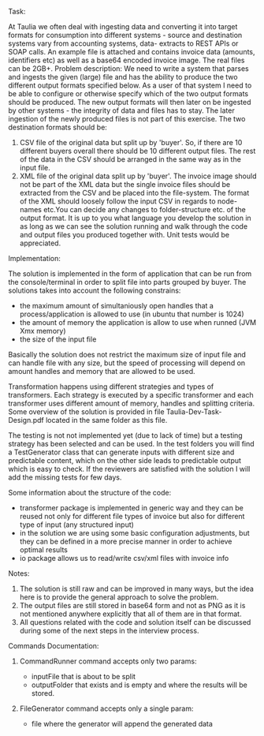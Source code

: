 Task: 

At Taulia we often deal with ingesting data and converting it into target formats for consumption
into different systems - source and destination systems vary from accounting systems, data-
extracts to REST APIs or SOAP calls. An example file is attached and contains invoice data
(amounts, identifiers etc) as well as a base64 encoded invoice image. The real files can be 2GB+.
Problem description:
We need to write a system that parses and ingests the given (large) file and has the ability to
produce the two different output formats specified below.
As a user of that system I need to be able to configure or otherwise specify which of the two
output formats should be produced.
The new output formats will then later on be ingested by other systems - the integrity of data and
files has to stay. The later ingestion of the newly produced files is not part of this exercise.
The two destination formats should be:
1. CSV file of the original data but split up by 'buyer'. So, if there are 10 different buyers overall
   there should be 10 different output files. The rest of the data in the CSV should be arranged in
   the same way as in the input file.
2. XML file of the original data split up by 'buyer'. The invoice image should not be part of the
   XML data but the single invoice files should be extracted from the CSV and be placed into the
   file-system. The format of the XML should loosely follow the input CSV in regards to node-
   names etc.You can decide any changes to folder-structure etc. of the output format.
   It is up to you what language you develop the solution in as long as we can see the solution
   running and walk through the code and output files you produced together with.
   Unit tests would be appreciated.
   
Implementation:

The solution is implemented in the form of application that can be run from the console/terminal in order to split file 
into parts grouped by buyer.
The solutions takes into account the following constrains:
- the maximum amount of simultaniously open handles that a process/application is allowed to use (in ubuntu that number is 1024)
- the amount of memory the application is allow to use when runned (JVM Xmx memory)
- the size of the input file

Basically the solution does not restrict the maximum size of input file and can handle file with any size, but 
the speed of processing will depend on amount handles and memory that are allowed to be used.

Transformation happens using different strategies and types of transformers. 
Each strategy is executed by a specific transformer and each transformer uses different amount of memory, 
handles and splitting criteria. Some overview of the solution is 
provided in file Taulia-Dev-Task-Design.pdf located in the same folder as this file.

The testing is not not implemented yet (due to lack of time) but a testing strategy has been selected and can be used.
In the test folders you will find a TestGenerator class that can generate inputs with different size and predictable 
content, which on the other side leads to predictable output which is easy to check.
If the reviewers are satisfied with the solution I will add the missing tests for few days. 

Some information about the structure of the code:
- transformer package is implemented in generic way and they can be reused not only for different file types of invoice 
but also for different type of input (any structured input)
- in the solution we are using some basic configuration adjustments, but they can be defined in a more precise manner
  in order to achieve optimal results 
- io package allows us to read/write csv/xml files with invoice info 


Notes: 
1) The solution is still raw and can be improved in many ways, but the idea here is to provide the general approach to 
   solve the problem.
2) The output files are still stored in base64 form and not as PNG as it is not mentioned anywhere explicitly that 
   all of them are in that format.
3) All questions related with the code and solution itself can be discussed during some of the next steps 
   in the interview process.

Commands Documentation:
1) CommandRunner command accepts only two params: 
   - inputFile that is about to be split
   - outputFolder that exists and is empty and where the results will be stored.
   
2) FileGenerator command accepts only a single param:
   - file where the generator will append the generated data 


